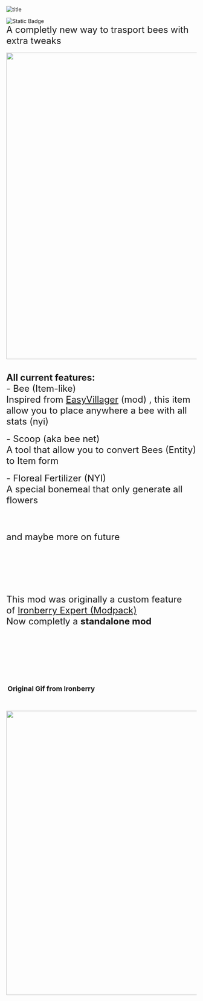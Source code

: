 <p><img src="https://cf.way2muchnoise.eu/versions/1154134.svg" alt="title" /></p>
<div><img src="https://img.shields.io/badge/NeoForge-lime?style=plastic&amp;link=https%3A%2F%2Fneoforged.net%2F" alt="Static Badge" /></div>
<div><span style="font-size: 24px;">A completly new way to trasport bees with extra tweaks</span></div>
<div>&nbsp;<img src="https://github.com/DevDyna/ContentArchive/blob/main/Easy%20Bee/new.gif?raw=true" alt="" width="927" height="810" /></div>
<div>&nbsp;</div>
<div>&nbsp;</div>
<div>
<div><span style="font-size: 24px;"><strong>All current features:</strong></span></div>
<div><span style="font-size: 24px;">- Bee (Item-like)</span></div>
<div><span style="font-size: 24px;">Inspired from <a href="https://legacy.curseforge.com/minecraft/mc-mods/easy-villagers">EasyVillager</a> (mod) , this item allow you to place anywhere a bee with all stats (nyi)</span></div>
</div>
<div>&nbsp;</div>
<div><span style="font-size: 24px;">- Scoop (aka bee net)</span></div>
<div><span style="font-size: 24px;">A tool that allow you to convert Bees (Entity) to Item form</span></div>
<div>&nbsp;</div>
<div><span style="font-size: 24px;">-&nbsp;Floreal Fertilizer (NYI)</span></div>
<div><span style="font-size: 24px;">A special bonemeal that only generate all flowers&nbsp;</span></div>
<div>&nbsp;</div>
<div>&nbsp;</div>
<div>&nbsp;</div>
<div>&nbsp;</div>
<div>
<div><span style="font-size: 24px;">and maybe more on future</span></div>
</div>
<div>&nbsp;</div>
<div>&nbsp;</div>
<div>&nbsp;</div>
<div>&nbsp;</div>
<div>&nbsp;</div>
<div>&nbsp;</div>
<div>&nbsp;</div>
<div>&nbsp;</div>
<div>
<div><span style="font-size: 24px;">This mod was originally a custom feature of&nbsp;<a href="https://legacy.curseforge.com/minecraft/modpacks/ironberry-expert">Ironberry Expert (Modpack)</a>&nbsp;</span></div>
<div><span style="font-size: 24px;">Now completly a&nbsp;<strong>standalone mod</strong></span></div>
</div>
<div>&nbsp;</div>
<div>&nbsp;</div>
<div>&nbsp;</div>
<div>&nbsp;</div>
<div>&nbsp;</div>
<div>&nbsp;</div>
<div>&nbsp;</div>
<div>&nbsp;</div>
<div>&nbsp;</div>
<div><strong>&nbsp;<span style="font-size: 18px;">Original Gif from Ironberry</span></strong></div>
<div>&nbsp;</div>
<div>&nbsp;
<div class="spoiler">
<p><img src="https://github.com/DevDyna/ContentArchive/blob/main/Easy%20Bee/old.gif?raw=true" alt="" width="627" height="751" /></p>
</div>
<p>&nbsp;</p>
</div>
